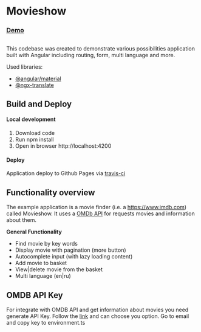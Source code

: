 # Movieshow

### [Demo](https://serjmalko.github.io/movieshow-v0/)
##

This codebase was created to demonstrate various possibilities application built with Angular including routing, form, multi language and more.
 
 Used libraries:
 - [@angular/material](https://material.angular.io/)
 - [@ngx-translate](http://www.ngx-translate.com/)
 
## Build and Deploy
#### Local development
1. Download code 
2. Run npm install
3. Open in browser http://localhost:4200

#### Deploy
Application deploy to Github Pages via [travis-ci](https://travis-ci.org) 
 

## Functionality overview

The example application is a movie finder (i.e. a https://www.imdb.com) called Movieshow. It uses a [OMDb API](http://www.omdbapi.com/) for requests movies and information about them.  

**General Functionality**
 - Find movie by key words
 - Display movie with pagination (more button)
 - Autocomplete input (with lazy loading content)
 - Add movie to basket
 - View|delete movie from the basket  
 - Multi language (en|ru)

## OMDB API Key

For integrate with OMDB API and get information about movies you need generate API Key. 
Follow the [link](http://www.omdbapi.com/apikey.aspx) and can choose you option. Go to email and copy key to environment.ts

